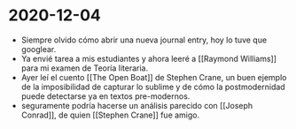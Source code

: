 # 2020-12-04

- Siempre olvido cómo abrir una nueva journal entry, hoy lo tuve que googlear.
- Ya envié tarea a mis estudiantes y ahora leeré a [[Raymond Williams]] para mi examen de Teoría literaria.
- Ayer leí el cuento [[The Open Boat]] de Stephen Crane, un buen ejemplo de la imposibilidad de capturar lo sublime y de cómo la postmodernidad puede detectarse ya en textos pre-modernos.
- seguramente podría hacerse un análisis parecido con [[Joseph Conrad]], de quien [[Stephen Crane]] fue amigo.

